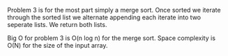 Problem 3 is for the most part simply a merge sort. Once sorted we iterate through the sorted list
we alternate appending each iterate into two seperate lists. We return both lists.


Big O for problem 3 is O(n log n) for the merge sort.
Space complexity is O(N) for the size of the input array.  